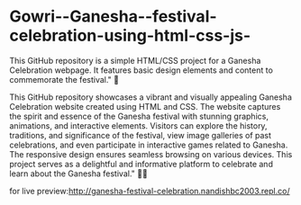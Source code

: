# Gowri--Ganesha--festival-celebration-using-html-css-js-
This GitHub repository is a simple HTML/CSS project for a Ganesha Celebration webpage. It features basic design elements and content to commemorate the festival." 🎉

This GitHub repository showcases a vibrant and visually appealing Ganesha Celebration website created using HTML and CSS. The website captures the spirit and essence of the Ganesha festival with stunning graphics, animations, and interactive elements. Visitors can explore the history, traditions, and significance of the festival, view image galleries of past celebrations, and even participate in interactive games related to Ganesha. The responsive design ensures seamless browsing on various devices. This project serves as a delightful and informative platform to celebrate and learn about the Ganesha festival." 🎊🎉






for live preview:http://ganesha-festival-celebration.nandishbc2003.repl.co/

